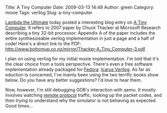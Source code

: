 Title: A Tiny Computer
Date: 2009-03-13 14:48
Author: green
Category: moxie
Tags: verilog
Slug: a-tiny-computer

[Lambda the Ultimate](http://lambda-the-ultimate.org/) today posted a interesting blog entry on [A Tiny
Computer](http://lambda-the-ultimate.org/node/3232). It refers to 2007 paper by Chuck Thacker at Microsoft
Research describing a tiny 32-bit processor. Appendix A of the paper
includes the entire synthesizeable verilog implementation in just a page
and a half of code! Here's a direct link to the PDF:
<http://www.bottomup.co.nz/mirror/Thacker-A_Tiny_Computer-3.pdf>.

I plan on using verilog for my initial moxie implementation. I'm told
that it's the clear choice from a tools perspective. There's even a free
software implementation already packaged for [Fedora](http://fedoraproject.org): [Icarus
Verilog](http://www.icarus.com/eda/verilog). As far as eduction is concerned, I've mainly been using the
two terrific books show below. Do you have any better suggestions? I'd
love to hear them.

Now, however, I'm still debugging GDB's interaction with qemu. It mostly
involves watching [remote protocol](http://sourceware.org/gdb/current/onlinedocs/gdb_34.html#SEC721) traffic, looking up the packet
codes, and then trying to understand why the simulator is not behaving
as expected. Good times...
